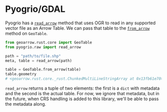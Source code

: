 # Pyogrio/GDAL

Pyogrio has a [`read_arrow`](https://pyogrio.readthedocs.io/en/latest/api.html#pyogrio.raw.read_arrow) method that uses OGR to read in any supported vector file as an Arrow Table. We can pass that table to the [`from_arrow`](../api/core/table.md#geoarrow.rust.core.GeoTable.from_arrow) method on `GeoTable`.

```py
from geoarrow.rust.core import GeoTable
from pyogrio.raw import read_arrow

path = "path/to/file.shp"
meta, table = read_arrow(path)

table = GeoTable.from_arrow(table)
table.geometry
# <geoarrow.rust.core._rust.ChunkedMultiLineStringArray at 0x13fb61e70>
```

`read_arrow` returns a tuple of two elements: the first is a `dict` with metadata and the second is the actual table. For now, we ignore that metadata, but in the future, when CRS handling is added to this library, we'll be able to pass the metadata along.
